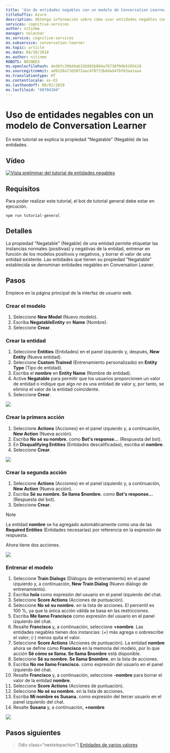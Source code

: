 ```yaml
---
title: 'Uso de entidades negables con un modelo de Conversation Learner: Microsoft Cognitive Services | Microsoft Docs'
titleSuffix: Azure
description: Obtenga información sobre cómo usar entidades negables con un modelo de Conversation Learner.
services: cognitive-services
author: nitinme
manager: nolachar
ms.service: cognitive-services
ms.subservice: conversation-learner
ms.topic: article
ms.date: 04/30/2018
ms.author: nitinme
ROBOTS: NOINDEX
ms.openlocfilehash: 4edbfc396d4ab32b991b084a7b738f04b5205418
ms.sourcegitcommit: ad9120a73d5072aac478f33b4dad47bf63aa1aaa
ms.translationtype: HT
ms.contentlocale: es-ES
ms.lasthandoff: 08/01/2019
ms.locfileid: "68704104"
---
```

# <a name="how-to-use-negatable-entities-with-a-conversation-learner-model"></a>Uso de entidades negables con un modelo de Conversation Learner

En este tutorial se explica la propiedad "Negatable" (Negable) de las entidades.

## <a name="video"></a>Vídeo

[![Vista preliminar del tutorial de entidades negables](https://aka.ms/cl_Tutorial_v3_NegatableEntities_Preview)](https://aka.ms/cl_Tutorial_v3_NegatableEntities)

## <a name="requirements"></a>Requisitos
Para poder realizar este tutorial, el bot de tutorial general debe estar en ejecución.

    npm run tutorial-general

## <a name="details"></a>Detalles
La propiedad "Negatable" (Negable) de una entidad permite etiquetar las instancias normales (positivas) y negativas de la entidad, entrenar en función de los modelos positivos y negativos, y borrar el valor de una entidad existente. Las entidades que tienen su propiedad "Negatable" establecida se denominan entidades negables en Conversation Leaner.

## <a name="steps"></a>Pasos

Empiece en la página principal de la interfaz de usuario web.

### <a name="create-the-model"></a>Crear el modelo

1. Seleccione **New Model** (Nuevo modelo).
2. Escriba **NegatableEntity** en **Name** (Nombre).
3. Seleccione **Crear**.

### <a name="entity-creation"></a>Crear la entidad

1. Seleccione **Entities** (Entidades) en el panel izquierdo y, después, **New Entity** (Nueva entidad).
2. Seleccione **Custom Trained** (Entrenamiento personalizado) en **Entity Type** (Tipo de entidad).
3. Escriba el **nombre** en **Entity Name** (Nombre de entidad).
4. Active **Negatable** para permitir que los usuarios proporcionen un valor de entidad o indique que algo *no* es una entidad de valor y, por tanto, se elimina el valor de la entidad coincidente.
5. Seleccione **Crear**.

![](../media/T06_entity_create.png)

### <a name="create-the-first-action"></a>Crear la primera acción

1. Seleccione **Actions** (Acciones) en el panel izquierdo y, a continuación, **New Action** (Nueva acción).
2. Escriba **No sé su nombre.** como **Bot's response...** (Respuesta del bot).
3. En **Disqualifying Entities** (Entidades descalificadas), escriba el **nombre**.
4. Seleccione **Crear**.

![](../media/T06_action_create_1.png)

### <a name="create-the-second-action"></a>Crear la segunda acción

1. Seleccione **Actions** (Acciones) en el panel izquierdo y, a continuación, **New Action** (Nueva acción).
2. Escriba **Sé su nombre. Se llama $nombre.** como **Bot's response...** (Respuesta del bot).
3. Seleccione **Crear**.

> [!NOTE]
> La entidad **nombre** se ha agregado automáticamente como una de las **Required Entities** (Entidades necesarias) por referencia en la expresión de respuesta.

Ahora tiene dos acciones.

![](../media/T06_action_create_2.png)

### <a name="train-the-model"></a>Entrenar el modelo

1. Seleccione **Train Dialogs** (Diálogos de entrenamiento) en el panel izquierdo y, a continuación, **New Train Dialog** (Nuevo diálogo de entrenamiento).
2. Escriba **hola** como expresión del usuario en el panel izquierdo del chat.
3. Seleccione **Score Actions** (Acciones de puntuación).
4. Seleccione **No sé su nombre.** en la lista de acciones. El percentil es 100 %, ya que la única acción válida se basa en las restricciones.
5. Escriba **Me llamo Francisco** como expresión del usuario en el panel izquierdo del chat.
6. Resalte **Francisco** y, a continuación, seleccione **+nombre**. Las entidades negables tienen dos instancias: (+) más agrega o sobrescribe el valor; (-) menos quita el valor.
7. Seleccione **Score Actions** (Acciones de puntuación). La entidad **nombre** ahora se define como **Francisco** en la memoria del modelo, por lo que acción **Sé cómo se llama. Se llama $nombre** está disponible.
8. Seleccione **Sé su nombre. Se llama $nombre.** en la lista de acciones.
9. Escriba **No me llamo Francisco.** como expresión del usuario en el panel izquierdo del chat.
10. Resalte **Francisco** y, a continuación, seleccione **-nombre** para borrar el valor de la entidad **nombre**.
11. Seleccione **Score Actions** (Acciones de puntuación).
12. Seleccione **No sé su nombre.** en la lista de acciones.
13. Escriba **Mi nombre es Susana.** como expresión del tercer usuario en el panel izquierdo del chat.
14. Resalte **Susana** y, a continuación, **+nombre** 

![](../media/T06_training.png)

## <a name="next-steps"></a>Pasos siguientes

> [!div class="nextstepaction"]
> [Entidades de varios valores](./07-multi-value-entities.md)
